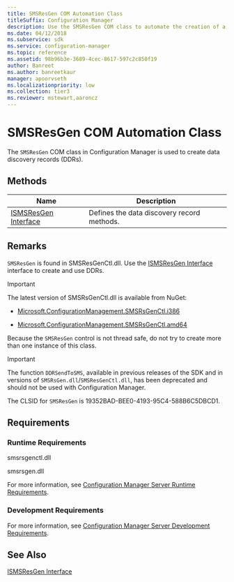 ```yaml
---
title: SMSResGen COM Automation Class
titleSuffix: Configuration Manager
description: Use the SMSResGen COM class to automate the creation of a data discovery record (DDR).
ms.date: 04/12/2018
ms.subservice: sdk
ms.service: configuration-manager
ms.topic: reference
ms.assetid: 98b96b3e-3689-4cec-8617-597c2c850f19
author: Banreet
ms.author: banreetkaur
manager: apoorvseth
ms.localizationpriority: low
ms.collection: tier3
ms.reviewer: mstewart,aaroncz 
---
```

# SMSResGen COM Automation Class
The `SMSResGen` COM class in Configuration Manager is used to create data discovery records (DDRs).  

## Methods  

|Name|Description|  
|----------|-----------------|  
|[ISMSResGen Interface](../../../../../develop/reference/core/servers/configure/ismsresgen-interface.md)|Defines the data discovery record methods.|  

## Remarks  
`SMSResGen` is found in SMSResGenCtl.dll. Use the [ISMSResGen Interface](../../../../../develop/reference/core/servers/configure/ismsresgen-interface.md) interface to create and use DDRs.  

> [!IMPORTANT]  
>  The latest version of SMSRsGenCtl.dll is available from NuGet:  
>  
> - [Microsoft.ConfigurationManagement.SMSRsGenCtl.i386](https://www.nuget.org/packages/Microsoft.ConfigurationManagement.SMSRsGenCtl.i386/)  
>  
> - [Microsoft.ConfigurationManagement.SMSRsGenCtl.amd64](https://www.nuget.org/packages/Microsoft.ConfigurationManagement.SMSRsGenCtl.amd64/)  
  

Because the `SMSResGen` control is not thread safe, do not try to create more than one instance of this class.  

> [!IMPORTANT]  
> The function `DDRSendToSMS`, available in previous releases of the SDK and in versions of `SMSRsGen.dll`/`SMSResGenCtl.dll`, has been deprecated and should not be used with Configuration Manager.  

The CLSID for `SMSResGen` is 19352BAD-BEE0-4193-95C4-588B6C5DBCD1.  

## Requirements  

### Runtime Requirements  
smsrsgenctl.dll  

smsrsgen.dll  

For more information, see [Configuration Manager Server Runtime Requirements](../../../../../develop/core/reqs/server-runtime-requirements.md).  

### Development Requirements  
For more information, see [Configuration Manager Server Development Requirements](../../../../../develop/core/reqs/server-development-requirements.md).  

## See Also  
[ISMSResGen Interface](../../../../../develop/reference/core/servers/configure/ismsresgen-interface.md)
